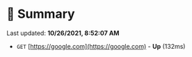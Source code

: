 # 📖 Summary
Last updated: **10/26/2021, 8:52:07 AM**

- `GET` [https://google.com](https://google.com) - **Up** (132ms)
